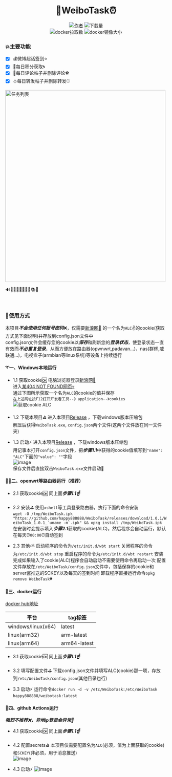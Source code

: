 <div align="center"> 
<h1 align="center">
🔔WeiboTask⏰
</h1>

[![](https://img.shields.io/badge/author-%E6%98%9F%E8%BE%B0-red "作者")](https://github.com/happy888888/ )
![](https://img.shields.io/github/downloads/happy888888/WeiboTask/total?style=flat-square "下载量")
<br>
![](https://img.shields.io/docker/pulls/happy888888/weibotask?color=purple "docker拉取数")
![](https://img.shields.io/docker/image-size/happy888888/weibotask "docker镜像大小")

</div>

### 💥主要功能
* [x] 💰微博超话签到⭐
* [x] 💯每日积分获取🌀
* [x] 🚅每日评论帖子并删除评论⚽
* [x] ⛄每日转发帖子并删除转发⚾

<img src="https://user-images.githubusercontent.com/67217225/102878310-0037e600-4483-11eb-85a8-ee0ab4b496c1.png" width="500" height="600" title="任务列表" style="display:block;" />

🔊📒📓📔📕📗📘📙📚📖

</br>

### 🚀使用方式

本项目***不会使用任何账号密码***❌，仅需要[新浪网👼](https://www.sina.com.cn/) 的一个名为`ALC`✌的cookie(获取方式见下面说明)并存放到config.json文件中 <br>
config.json文件会缓存您的cookie以***保存***和刷新您的***登录状态***，使登录状态一直有效而***不必重复登录***，从而方便放在路由器(opwnwrt,padavan...)，nas(群辉,威联通...)，电视盒子(armbian等linux系统)等设备上持续运行 <br>

#### ➰一、Windows本地运行

* 1.1 获取cookie🆗
        电脑浏览器登录[新浪网👼](https://www.sina.com.cn/) <br>
        进入[某404 NOT FOUND网页💀](https://login.sina.com.cn/sso/test) <br>
		通过下图所示获取一个名为`ALC`的cookie的值并保存 <br>
		`在上述网址按F12打开开发者工具--》application--》cookies` <br>
		![获取cookie ALC](https://user-images.githubusercontent.com/67217225/102229329-9f5e5a00-3f26-11eb-929d-174539c489c3.png)

* 1.2 下载本项目⛳
        进入本项目[Release](https://github.com/happy888888/WeiboTask/releases) ，下载windows版本压缩包  <br>
		解压后获得`WeiboTask.exe`, `config.json`两个文件(这两个文件放在同一文件夹) <br>
		
* 1.3 启动⚡
        进入本项目[Release](https://github.com/happy888888/WeiboTask/releases) ，下载windows版本压缩包  <br>
		用记事本打开`config.json`文件，把***步骤1.1***中获得的cookie值填写到`"name": "ALC"`下面的`"value": ""`字段 <br>
		![image](https://user-images.githubusercontent.com/67217225/102366467-a69f6980-3ff3-11eb-84f7-5933da15f9a8.png) <br>
		保存文件后直接双击`WeiboTask.exe`文件启动💎

#### 🚩✅二、openwrt等路由器运行（推荐）

* 2.1 获取cookie🆗
        同上面***步骤1.1☝***

* 2.2 安装⛳
        使用`xshell`等工具登录路由器，执行下面的命令安装  <br>
		```wget -O /tmp/WeiboTask.ipk "https://github.com/happy888888/WeiboTask/releases/download/1.0.1/WeiboTask_1.0.1_`uname -m`.ipk" && opkg install /tmp/WeiboTask.ipk``` <br>
		在安装时会提示填入***步骤2.1***获取的cookie(ALC)，然后程序会自动运行，默认在每天⏰`00:00`⏰自动签到

* 2.3 其他⛅
        启动程序的命令为`/etc/init.d/wbt start`
        关闭程序的命令为`/etc/init.d/wbt stop`
		重启程序的命令为`/etc/init.d/wbt restart`
		安装完成如果输入了cookie(ALC)程序会自动启动不需要使用命令再启动一次
		配置文件存放在`/etc/WeiboTask/config.json`文件中，包括保存的cookie和server酱推送的SCKEY以及每天的签到时间
		卸载程序直接运行命令`opkg remove WeiboTask`💔

#### 🚢三、docker运行

[docker hub地址](https://registry.hub.docker.com/repository/docker/happy888888/weibotask) 

|  平台   | tag标签  |
|  ----  | ----  |
| windows/linux(x64)  | latest |
| linux(arm32)  | arm-latest |
| linux(arm64)  | arm64-latest |

* 3.1 获取cookie🆗
        同上面***步骤1.1☝***

* 3.2 填写配置文件⛳
        下载config.json文件并填写ALC(cookie)那一项，存放到`/etc/WeiboTask/config.json`(其他目录也行)
		
* 3.3 启动⚡
        运行命令`docker run -d -v /etc/WeiboTask:/etc/WeiboTask happy888888/weibotask:latest`

#### 🚧四、github Actions运行

***强烈不推荐❌，异地ip登录会异常🚫***

* 4.1 获取cookie🆗
        同上面***步骤1.1☝***

* 4.2 配置secrets⛳
        本项目仅需要配置名为`ALC`(必须，值为上面获取的cookie)和`SCKEY`(非必须，用于消息推送)  <br>
		![image](https://user-images.githubusercontent.com/67217225/102372598-511a8b00-3ffa-11eb-81c2-216463f60a9a.png)
		
* 4.3 启动⚡
        ![image](https://user-images.githubusercontent.com/67217225/102372899-a0f95200-3ffa-11eb-920b-4eec5d328037.png)